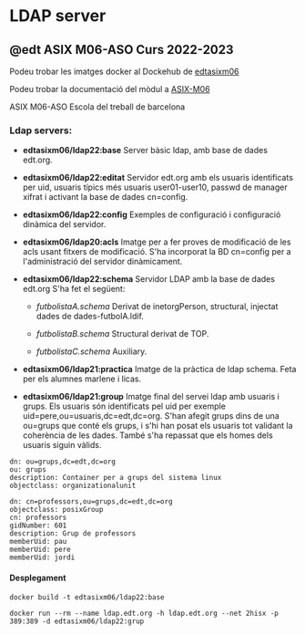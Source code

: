 # LDAP server
## @edt ASIX M06-ASO Curs 2022-2023

Podeu trobar les imatges docker al Dockehub de [edtasixm06](https://hub.docker.com/u/edtasixm06/)

Podeu trobar la documentació del mòdul a [ASIX-M06](https://sites.google.com/site/asixm06edt/)

ASIX M06-ASO Escola del treball de barcelona


### Ldap servers:

 * **edtasixm06/ldap22:base** Server bàsic ldap, amb base de dades edt.org.

 * **edtasixm06/ldap22:editat** Servidor edt.org amb els usuaris identificats per uid, 
   usuaris típics més usuaris user01-user10, passwd de manager xifrat i activant la base
   de dades cn=config. 

 * **edtasixm06/ldap22:config** Exemples de configuració i configuració
   dinàmica del servidor.

 * **edtasixm06/ldap20:acls** Imatge per a fer proves de modificació de les acls usant
   fitxers de modificació. S'ha incorporat la BD cn=config per a l'administració
   del servidor dinàmicament.


 * **edtasixm06/ldap22:schema** Servidor LDAP amb la base de dades edt.org S'ha fet el següent:

    * *futbolistaA.schema* Derivat de inetorgPerson, structural, 
      injectat dades de dades-futbolA.ldif.

    * *futbolistaB.schema* Structural derivat de TOP.

    * *futbolistaC.schema* Auxiliary.

 * **edtasixm06/ldap21:practica**   Imatge de la pràctica de ldap schema.
    Feta per els alumnes marlene i licas.
 
 * **edtasixm06/ldap21:group** Imatge final del servei ldap amb usuaris i grups. 
   Els usuaris són identificats pel uid per exemple uid=pere,ou=usuaris,dc=edt,dc=org.
   S'han afegit grups dins de una ou=grups que conté els grups, i s'hi han posat els usuaris
   tot validant la coherència de les dades. També s'ha repassat que els homes dels
   usuaris siguin vàlids.

```
dn: ou=grups,dc=edt,dc=org
ou: grups
description: Container per a grups del sistema linux
objectclass: organizationalunit
```

```
dn: cn=professors,ou=grups,dc=edt,dc=org
objectclass: posixGroup
cn: professors
gidNumber: 601
description: Grup de professors
memberUid: pau
memberUid: pere
memberUid: jordi
```

#### Desplegament
```
docker build -t edtasixm06/ldap22:base

docker run --rm --name ldap.edt.org -h ldap.edt.org --net 2hisx -p 389:389 -d edtasixm06/ldap22:grup
```



 

